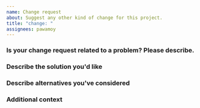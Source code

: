 ```yaml
---
name: Change request
about: Suggest any other kind of change for this project.
title: "change: "
assignees: pawamoy
---
```


### Is your change request related to a problem? Please describe.
<!-- A clear and concise description of what the problem is. -->

### Describe the solution you'd like
<!-- A clear and concise description of what you want to happen. -->

### Describe alternatives you've considered
<!-- A clear and concise description of any alternative solutions you've considered. -->

### Additional context
<!-- Add any other context or screenshots about the change request here. -->
